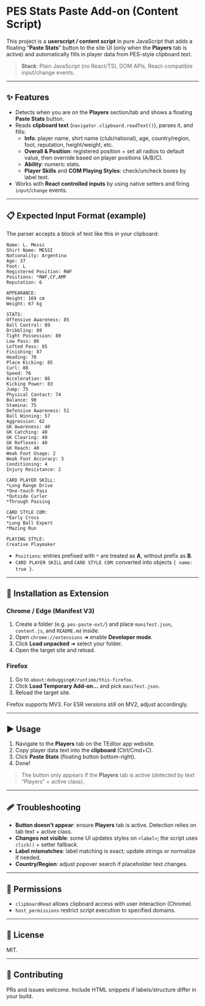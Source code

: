 # PES Stats Paste Add-on (Content Script)

This project is a **userscript / content script** in pure JavaScript that adds a floating “**Paste Stats**” button to the site UI (only when the **Players** tab is active) and automatically fills in player data from PES-style clipboard text.

> **Stack**: Plain JavaScript (no React/TS), DOM APIs, React-compatible input/change events.

---

## ✨ Features

- Detects when you are on the **Players** section/tab and shows a floating **Paste Stats** button.
- Reads **clipboard text** (`navigator.clipboard.readText()`), parses it, and fills:
  - **Info**: player name, shirt name (club/national), age, country/region, foot, reputation, height/weight, etc.
  - **Overall & Position**: registered position + set all radios to default value, then override based on player positions (A/B/C).
  - **Ability**: numeric stats.
  - **Player Skills** and **COM Playing Styles**: check/uncheck boxes by label text.
- Works with **React controlled inputs** by using native setters and firing `input`/`change` events.

---

## 📋 Expected Input Format (example)

The parser accepts a block of text like this in your clipboard:

```
Name: L. Messi
Shirt Name: MESSI
Nationality: Argentina
Age: 37
Foot: L
Registered Position: RWF
Positions: *RWF,CF,AMF
Reputation: 6

APPEARANCE:
Height: 169 cm
Weight: 67 kg

STATS:
Offensive Awareness: 85
Ball Control: 89
Dribbling: 89
Tight Possession: 89
Low Pass: 86
Lofted Pass: 85
Finishing: 87
Heading: 70
Place Kicking: 85
Curl: 88
Speed: 76
Acceleration: 86
Kicking Power: 83
Jump: 75
Physical Contact: 74
Balance: 90
Stamina: 75
Defensive Awareness: 51
Ball Winning: 57
Aggression: 62
GK Awareness: 40
GK Catching: 40
GK Clearing: 40
GK Reflexes: 40
GK Reach: 40
Weak Foot Usage: 2
Weak Foot Accuracy: 3
Conditioning: 4
Injury Resistance: 2

CARD PLAYER SKILL:
*Long Range Drive
*One-touch Pass
*Outside Curler
*Through Passing

CARD STYLE COM:
*Early Cross
*Long Ball Expert
*Mazing Run

PLAYING STYLE:
Creative Playmaker
```

- `Positions`: entries prefixed with `*` are treated as **A**, without prefix as **B**.
- `CARD PLAYER SKILL` and `CARD STYLE COM`: converted into objects `{ name: true }`.

---

## 🧩 Installation as Extension

### Chrome / Edge (Manifest V3)

1. Create a folder (e.g. `pes-paste-ext/`) and place `manifest.json`, `content.js`, and `README.md` inside.
2. Open `chrome://extensions` ➜ enable **Developer mode**.
3. Click **Load unpacked** ➜ select your folder.
4. Open the target site and reload.


### Firefox

1. Go to `about:debugging#/runtime/this-firefox`.
2. Click **Load Temporary Add-on…** and pick `manifest.json`.
3. Reload the target site.

Firefox supports MV3. For ESR versions still on MV2, adjust accordingly.

---

## ▶️ Usage

1. Navigate to the **Players** tab on the TEditor app website.
2. Copy player data text into the **clipboard** (Ctrl/Cmd+C).
3. Click **Paste Stats** (floating button bottom-right).
4. Done!


> The button only appears if the **Players** tab is active (detected by text “Players” + active class).

---

## 🩹 Troubleshooting

- **Button doesn’t appear**: ensure **Players** tab is active. Detection relies on tab text + active class.
- **Changes not visible**: some UI updates styles on `<label>`; the script uses `click()` + setter fallback.
- **Label mismatches**: label matching is exact; update strings or normalize if needed.
- **Country/Region**: adjust popover search if placeholder text changes.

---

## 🧱 Permissions

- `clipboardRead` allows clipboard access with user interaction (Chrome).
- `host_permissions` restrict script execution to specified domains.

---

## 📄 License

MIT.

---

## 🤝 Contributing

PRs and issues welcome. Include HTML snippets if labels/structure differ in your build.
